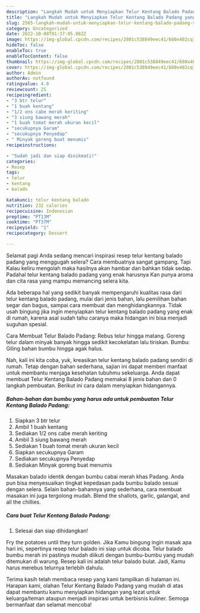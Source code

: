 ```yaml
---
description: "Langkah Mudah untuk Menyiapkan Telur Kentang Balado Padang yang Sempurna, Buat Buka Puasa Sempurna"
title: "Langkah Mudah untuk Menyiapkan Telur Kentang Balado Padang yang Sempurna, Buat Buka Puasa Sempurna"
slug: 2565-langkah-mudah-untuk-menyiapkan-telur-kentang-balado-padang-yang-sempurna-buat-buka-puasa-sempurna
category: Uncategorized
date: 2022-10-08T01:37:05.082Z
image: https://img-global.cpcdn.com/recipes/2801c538849eec41/680x482cq70/telur-kentang-balado-padang-foto-resep-utama.jpg
hideToc: false
enableToc: true
enableTocContent: false
thumbnail: https://img-global.cpcdn.com/recipes/2801c538849eec41/680x482cq70/telur-kentang-balado-padang-foto-resep-utama.jpg
cover: https://img-global.cpcdn.com/recipes/2801c538849eec41/680x482cq70/telur-kentang-balado-padang-foto-resep-utama.jpg
author: Admin
authorAv: notfound
ratingvalue: 4.8
reviewcount: 25
recipeingredient:
- "3 btr telur"
- "1 buah kentang"
- "1/2 ons cabe merah keriting"
- "3 siung bawang merah"
- "1 buah tomat merah ukuran kecil"
- "secukupnya Garam"
- "secukupnya Penyedap"
- " Minyak goreng buat menumis"
recipeinstructions:

- "Sudah jadi dan siap dinikmati!"
categories:
- Resep
tags:
- telur
- kentang
- balado

katakunci: telur kentang balado 
nutrition: 232 calories
recipecuisine: Indonesian
preptime: "PT13M"
cooktime: "PT37M"
recipeyield: "1"
recipecategory: Dessert

---
```



Selamat pagi Anda sedang mencari inspirasi resep telur kentang balado padang yang menggugah selera? Cara membuatnya sangat gampang. Tapi Kalau keliru mengolah maka hasilnya akan hambar dan bahkan tidak sedap. Padahal telur kentang balado padang yang enak harusnya Kan punya aroma dan cita rasa yang mampu memancing selera kita.


Ada beberapa hal yang sedikit banyak mempengaruhi kualitas rasa dari telur kentang balado padang, mulai dari jenis bahan, lalu pemilihan bahan segar dan bagus, sampai cara membuat dan menghidangkannya. Tidak usah bingung jika ingin menyiapkan telur kentang balado padang yang enak di rumah, karena asal sudah tahu caranya maka hidangan ini bisa menjadi suguhan spesial.

Cara Membuat Telur Balado Padang: Rebus telur hingga matang. Goreng telur dalam minyak banyak hingga sedikit kecokelatan lalu tiriskan. Bumbu: Giling bahan bumbu hingga agak halus.


Nah, kali ini kita coba, yuk, kreasikan telur kentang balado padang sendiri di rumah. Tetap dengan bahan sederhana, sajian ini dapat memberi manfaat untuk membantu menjaga kesehatan tubuhmu sekeluarga. Anda dapat membuat Telur Kentang Balado Padang memakai 8 jenis bahan dan 0 langkah pembuatan. Berikut ini cara dalam menyiapkan hidangannya.

<!--inarticleads1-->

##### Bahan-bahan dan bumbu yang harus ada untuk pembuatan Telur Kentang Balado Padang:

1. Siapkan 3 btr telur
1. Ambil 1 buah kentang
1. Sediakan 1/2 ons cabe merah keriting
1. Ambil 3 siung bawang merah
1. Sediakan 1 buah tomat merah ukuran kecil
1. Siapkan secukupnya Garam
1. Sediakan secukupnya Penyedap
1. Sediakan  Minyak goreng buat menumis


Masakan balado identik dengan bumbu cabai merah khas Padang. Anda pun bisa menyesuaikan tingkat kepedasan pada bumbu balado sesuai dengan selera. Selain bahan-bahannya yang sederhana, cara membuat masakan ini juga tergolong mudah. Blend the shallots, garlic, galangal, and all the chillies. 

<!--inarticleads2-->

##### Cara buat Telur Kentang Balado Padang:


1. Selesai dan siap dihidangkan!

Fry the potatoes until they turn golden. Jika Kamu bingung ingin masak apa hari ini, sepertinya resep telur balado ini siap untuk dicoba. Telur balado bumbu merah ini pastinya mudah diikuti dengan bumbu-bumbu yang mudah ditemukan di warung. Resep kali ini adalah telur balado bulat. Jadi, Kamu harus merebus telurnya terlebih dahulu. 

Terima kasih telah membaca resep yang kami tampilkan di halaman ini. Harapan kami, olahan Telur Kentang Balado Padang yang mudah di atas dapat membantu kamu menyiapkan hidangan yang lezat untuk keluarga/teman ataupun menjadi inspirasi untuk berbisnis kuliner. Semoga bermanfaat dan selamat mencoba!
